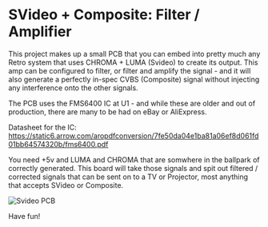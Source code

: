 # SVideo + Composite: Filter / Amplifier

This project makes up a small PCB that you can embed into pretty much any Retro system that uses CHROMA + LUMA (Svideo) to create its output. This amp can be configured to filter, or filter and amplify the signal - and it will also generate a perfectly in-spec CVBS (Composite) signal without injecting any interference onto the other signals. 

The PCB uses the FMS6400 IC at U1 - and while these are older and out of production, there are many to be had on eBay or AliExpress.

Datasheet for the IC: https://static6.arrow.com/aropdfconversion/7fe50da04e1ba81a06ef8d061fd01bb64574320b/fms6400.pdf

You need +5v and LUMA and CHROMA that are somwhere in the ballpark of correctly generated. This board will take those signals and spit out filtered / corrected signals that can be sent on to a TV or Projector, most anything that accepts SVideo or Composite.

![Svideo PCB](images/VidAmp.png)

Have fun!

